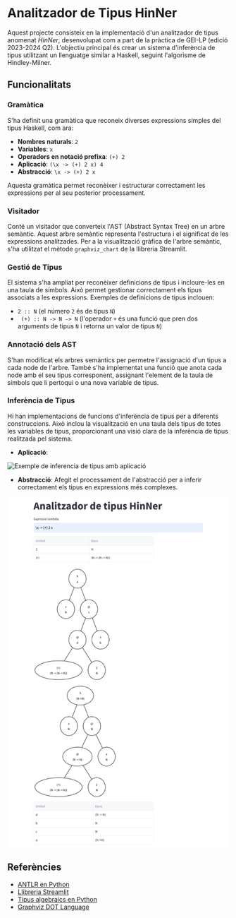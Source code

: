 # Analitzador de Tipus HinNer

Aquest projecte consisteix en la implementació d'un analitzador de tipus anomenat *HinNer*, desenvolupat com a part de la pràctica de GEI-LP (edició 2023-2024 Q2). L'objectiu principal és crear un sistema d'inferència de tipus utilitzant un llenguatge similar a Haskell, seguint l'algorisme de Hindley-Milner.

## Funcionalitats

### Gramàtica
S'ha definit una gramàtica que reconeix diverses expressions simples del tipus Haskell, com ara:
- **Nombres naturals**: `2`
- **Variables**: `x`
- **Operadors en notació prefixa**: `(+) 2`
- **Aplicació**: `(\x -> (+) 2 x) 4`
- **Abstracció**: `\x -> (+) 2 x`

Aquesta gramàtica permet reconèixer i estructurar correctament les expressions per al seu posterior processament.

### Visitador
Conté un visitador que converteix l'AST (Abstract Syntax Tree) en un arbre semàntic. Aquest arbre semàntic representa l'estructura i el significat de les expressions analitzades. Per a la visualització gràfica de l'arbre semàntic, s'ha utilitzat el mètode `graphviz_chart` de la llibreria Streamlit.

### Gestió de Tipus
El sistema s'ha ampliat per reconèixer definicions de tipus i incloure-les en una taula de símbols. Això permet gestionar correctament els tipus associats a les expressions. Exemples de definicions de tipus inclouen:
- `2 :: N` (el número `2` és de tipus `N`)
- ` (+) :: N -> N -> N` (l'operador `+` és una funció que pren dos arguments de tipus `N` i retorna un valor de tipus `N`)

### Annotació dels AST
S'han modificat els arbres semàntics per permetre l'assignació d'un tipus a cada node de l'arbre. També s'ha implementat una funció que anota cada node amb el seu tipus corresponent, assignant l'element de la taula de símbols que li pertoqui o una nova variable de tipus.

### Inferència de Tipus
Hi han implementacions de funcions d'inferència de tipus per a diferents construccions. Això inclou la visualització en una taula dels tipus de totes les variables de tipus, proporcionant una visió clara de la inferència de tipus realitzada pel sistema.

- **Aplicació**:

![Exemple de inferencia de tipus amb aplicació](images/abstr.png)

- **Abstracció**: Afegit el processament de l'abstracció per a inferir correctament els tipus en expressions més complexes.

![Exemple de inferencia de tipus amb abstracció](images/apli.png)

## Referències

- [ANTLR en Python](https://gebakx.github.io/Python3/compiladors.html#1)
- [Llibreria Streamlit](https://streamlit.io)
- [Tipus algebraics en Python](https://gebakx.github.io/Python3/tipusAlgebraics.html)
- [Graphviz DOT Language](https://graphviz.org/doc/info/lang.html)
